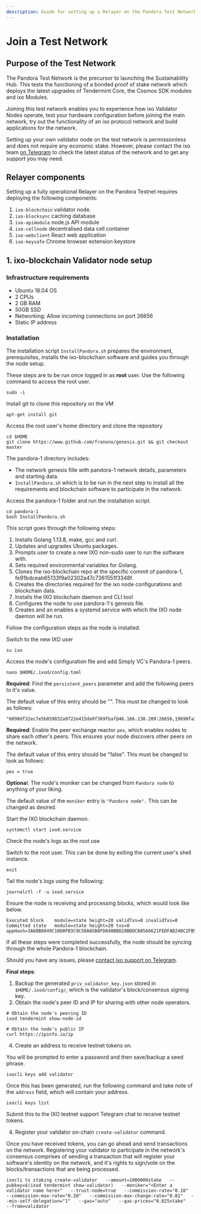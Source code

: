 ```yaml
---
description: Guide for setting up a Relayer on the Pandora Test Network.
---
```


# Join a Test Network

## Purpose of the Test Network

The Pandora Test Network is the precursor to launching the Sustainability Hub. This tests the functioning of a bonded proof of stake network which deploys the latest upgrades of Tendermint Core, the Cosmos SDK modules and ixo Modules.

Joining this test network enables you to experience how ixo Validator Nodes operate, test your hardware configuration before joining the main network, try out the functionality of an ixo protocol network and build applications for the network.

Setting up your own validator node on the test network is permissionless and does not require any economic stake. However, please contact the ixo team [on Telegram](https://t.me/ixotestnet) to check the latest status of the network and to get any support you may need. 

## Relayer components

Setting up a fully operational Relayer on the Pandora Testnet requires deploying the following components:

1. `ixo-blockchain` validator node.
2. `ixo-blocksync` caching database
3. `ixo-apimodule` node.js API module
4. `ixo-cellnode` decentralised data cell container
5. `ixo-webclient` React web application
6. `ixo-keysafe` Chrome browser extension keystore

## 1. ixo-blockchain Validator node setup

### Infrastructure requirements

* Ubuntu 18.04 OS
* 2 CPUs
* 2 GB RAM
* 50GB SSD
* Networking: Allow incoming connections on port 26656
* Static IP address

### Installation

The installation script `InstallPandora.sh` prepares the environment, prerequisites, installs the ixo-blockchain software and guides you through the node setup.

These steps are to be run once logged in as **root** user. Use the following command to access the root user.

```text
sudo -i
```

Install git to clone this repository on the VM

```text
apt-get install git
```

Access the root user's home directory and clone the repository

```text
cd $HOME
git clone https://www.github.com/franono/genesis.git && git checkout master
```

The pandora-1 directory includes: 

* The network genesis fille with pandora-1 network details, parameters and starting data. 
* `InstallPandora.sh` which is to be run in the next step to install all the requirements and blockchain software to participate in the network.

Access the pandora-1 folder and run the installation script.

```text
cd pandora-1
bash InstallPandora.sh
```

This script goes through the following steps:

1. Installs Golang 1.13.8, make, gcc and curl.
2. Updates and upgrades Ubuntu packages.
3. Prompts user to create a new IXO non-sudo user to run the software with.
4. Sets required environmental variables for Golang.
5. Clones the ixo-blockchain repo at the specific commit of pandora-1, fe91bdceab65133f9a02302a47c7361551f3348f.
6. Creates the directories required for the ixo node configurations and blockchain data.
7. Installs the IXO blockchain daemon and CLI tool
8. Configures the node to use pandora-1's genesis file.
9. Creates and an enables a systemd service with which the IXO node daemon will be run.

Follow the configuration steps as the node is installed.

Switch to the new IXO user

```text
su ixo
```

Access the node's configuration file and add Simply VC's Pandora-1 peers.

```text
nano $HOME/.ixod/config.toml
```

**Required**: Find the `persistent_peers` parameter and add the following peers to it's value.

The default value of this entry should be "". This must be changed to look as follows:

```text
"6098df32ec7e5b859032a9f22e415de0f369fbaf@46.166.138.209:26656,19690fa3856dd9d9398c59c7a1eb8bb63fd19683@80.64.208.22:26656"
```

**Required**: Enable the peer exchange reactor `pex`, which enables nodes to share each other's peers. This ensures your node discovers other peers on the network.

The default value of this entry should be "false". This must be changed to look as follows:

```text
pex = true 
```

**Optiona**l: The node's moniker can be changed from `Pandora node` to anything of your liking.

The default value of the `moniker` entry is `"Pandora node".` This can be changed as desired.

Start the IXO blockchain daemon.

```text
systemctl start ixod.service
```

Check the node's logs as the root use

Switch to the root user. This can be done by exiting the current user's shell instance.

```text
exit
```

Tail the node's logs using the following:

```text
journalctl -f -u ixod.service
```

Ensure the node is receiving and processing blocks, which would look like below.

```text
Executed block    module=state height=20 validTxs=0 invalidTxs=0
Committed state   module=state height=20 txs=0 appHash=3A6BB8049C10D0FB3C9C58A85B8FD840BBD28BDDCB8566621FEDFAB240C2FB5C
```

If all these steps were completed successfully, the node should be syncing through the whole Pandora-1 blockchain. 

Should you have any issues, please [contact ixo support on Telegram](https://t.me/ixotestnet).

**Final steps**:

1. Backup the generated `priv_validator_key.json` stored in `$HOME/.ixod/config/`, which is the validator's block/consensus signing key.
2. Obtain the node's peer ID and IP for sharing with other node operators.

```text
# Obtain the node's peering ID
ixod tendermint show-node-id

# Obtain the node's public IP
curl https://ipinfo.io/ip
```

4. Create an address to receive testnet tokens on.

You will be prompted to enter a password and then save/backup a seed phrase.

```
ixocli keys add validator
```

Once this has been generated, run the following command and take note of the `address` field, which will contain your address.

```
ixocli keys list
```

Submit this to the IXO testnet support Telegram chat to receive testnet tokens.

4. Register your validator on-chain `create-validator` command.

Once you have received tokens, you can go ahead and send transactions on the network. Registering your validator to participate in the network's consensus comprises of sending a transaction that will register your software's identity on the network, and it's rights to sign/vote on the blocks/transactions that are being processed.
```
ixocli tx staking create-validator   --amount=1000000stake   --pubkey=$(ixod tendermint show-validator)   --moniker="<Enter a validator name here>"   --trust-node=true   --commission-rate="0.10"   --commission-max-rate="0.20"   --commission-max-change-rate="0.01"   --min-self-delegation="1"   --gas="auto"   --gas-prices="0.025stake"   --from=validator
```


